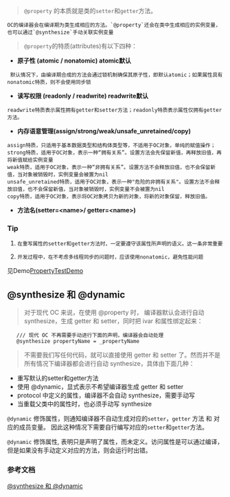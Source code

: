 > `@property` 的本质就是类的`setter`和`getter`方法。
 
    OC的编译器会在编译期为类生成相应的方法。`@property`还会在类中生成相应的实例变量，也可以通过`@synthesize`手动关联实例变量

> `@property`的特质(attributes)有以下四种：

   -  **原子性 (atomic / nonatomic)   atomic默认** 
     
     默认情况下，由编译期合成的方法会通过锁机制确保其原子性，即默认atomic；如果属性具有nonatomic特质，则不会使用同步锁

   - **读写权限 (readonly / readwrite) readwrite默认**
    
    readwrite特质表示属性拥有getter和setter方法；readonly特质表示属性仅拥有getter方法。

   - **内存语意管理(assign/strong/weak/unsafe_unretained/copy)**
      
    assign特质，只适用于基本数据类型和结构体类型等，不适用于OC对象，单纯的赋值操作；
    strong特质，适用于OC对象，表示一种“拥有关系”。设置方法会先保留新值，再释放旧值，再将新值赋给实例变量
    weak特质，适用于OC对象，表示一种“非拥有关系”。设置方法不会释放旧值，也不会保留新值，当对象被销毁时，实例变量会被置为nil
    unsafe_unretained特质，适用于OC对象，表示一种"危险的非拥有关系"。设置方法不会释放旧值，也不会保留新值，当对象被销毁时，实例变量不会被置为nil
    copy特质，适用于OC对象，表示将OC对象拷贝为新的对象，将新的对象保留，释放旧值。

  - **方法名(setter=\<name\>/ getter=\<name\>)**
    

### Tip

1.  `在重写属性的setter和getter方法时，一定要遵守该属性所声明的语义。这一条非常重要`
    
   
2.  `开发过程中，在不考虑多线程同步的问题时，应该使用nonatomic，避免性能问题`

 见Demo[PropertyTestDemo][1]



## @synthesize 和 @dynamic

> 对于现代 OC 来说，在使用 @property 时， 编译器默认会进行自动 synthesize，生成 getter 和 setter，同时把 ivar 和属性绑定起来：

```objc
   /// 现代 OC 不再需要手动进行下面的声明，编译器会自动处理
   @synthesize propertyName = _propertyName

```

> 不需要我们写任何代码，就可以直接使用 getter 和 setter 了。然而并不是所有情况下编译器都会进行自动 synthesize，具体由下面几种：

- 重写默认的setter和getter方法
- 使用 @dynamic，显式表示不希望编译器生成 getter 和 setter
- protocol 中定义的属性，编译器不会自动 synthesize，需要手动写
- 当重载父类中的属性时，也必须手动写 synthesize


`@dynamic` 修饰属性，则通知编译器不自动生成对应的`setter`，`getter` 方法 和 对应的成员变量。 因此这种情况下需要自行编写对应的`setter`和`getter`方法。

`@dynamic` 修饰属性, 表明只是声明了属性，而未定义。访问属性是可以通过编译，但是如果没有手动定义对应的方法，则会运行时出错。



### 参考文档

[@synthesize 和 @dynamic][2]

[1]: https://github.com/ExistOrLive/DemoForLearning/tree/master/PropertyTestDemo
[2]: https://hit-alibaba.github.io/interview/iOS/ObjC-Basic/Class.html#extension

     


